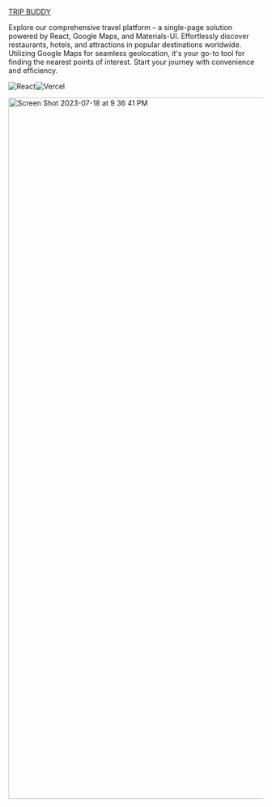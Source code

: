 [TRIP BUDDY](https://resilient-kelpie-3757f7.netlify.app/)

Explore our comprehensive travel platform – a single-page solution powered by React, Google Maps, and Materials-UI. Effortlessly discover restaurants, hotels, and attractions in popular destinations worldwide. Utilizing Google Maps for seamless geolocation, it's your go-to tool for finding the nearest points of interest. Start your journey with convenience and efficiency.

![React](https://img.shields.io/badge/react-%2320232a.svg?style=for-the-badge&logo=react&logoColor=%2361DAFB)![Vercel](https://img.shields.io/badge/vercel-%23000000.svg?style=for-the-badge&logo=vercel&logoColor=white)

<img width="1382" alt="Screen Shot 2023-07-18 at 9 36 41 PM" src="https://github.com/RDixonCodes/travelApp/assets/73620531/b33cf35a-f3ce-4913-9251-bc7e755dce02">


